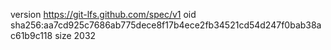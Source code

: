 version https://git-lfs.github.com/spec/v1
oid sha256:aa7cd925c7686ab775dece8f17b4ece2fb34521cd54d247f0bab38ac61b9c118
size 2032

